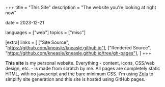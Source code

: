 +++
title = "This Site"
description = "The website you're looking at right now"

date = 2023-12-21

languages = ["web"]
topics = ["misc"]

[extra]
links = [
    ["Site Source", "https://github.com/kneasle/kneasle.github.io"],
    ["Rendered Source", "https://github.com/kneasle/kneasle.github.io/tree/gh-pages"],
]
+++

**This site** is my personal website.  Everything - content, icons, CSS/web design, etc. - is made
from scratch by me.  All pages are completely static HTML, with no javascript and the bare minimum
CSS.  I'm using [Zola](https://www.getzola.org/) to simplify site generation and this site is hosted
using GitHub pages.
